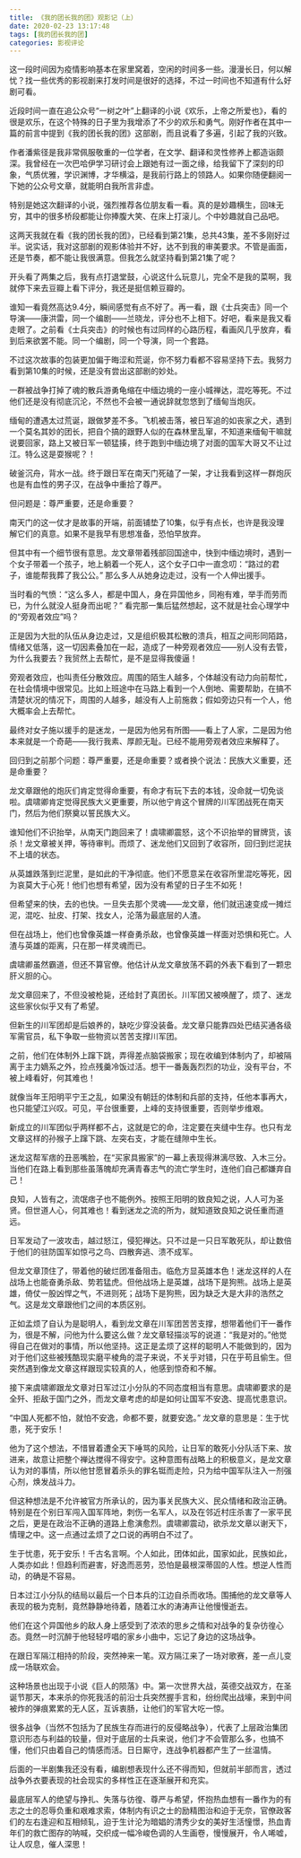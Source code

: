 ```yaml
---
title: 《我的团长我的团》观影记（上）
date: 2020-02-23 13:17:48
tags: [我的团长我的团]
categories: 影视评论
---
```

这一段时间因为疫情影响基本在家里窝着，空闲的时间多一些。漫漫长日，何以解忧？找一些优秀的影视剧来打发时间是很好的选择，不过一时间也不知道有什么好剧可看。

近段时间一直在追公众号“一树之叶”上翻译的小说《欢乐，上帝之所爱也》，看的很是欢乐，在这个特殊的日子里为我增添了不少的欢乐和勇气。刚好作者在其中一篇的前言中提到《我的团长我的团》这部剧，而且说看了多遍，引起了我的兴致。

作者潘紫径是我非常佩服敬重的一位学者，在文学、翻译和灵性修养上都造诣颇深。我曾经在一次巴哈伊学习研讨会上跟她有过一面之缘，给我留下了深刻的印象，气质优雅，学识渊博，才华横溢，是我前行路上的领路人。如果你随便翻阅一下她的公众号文章，就能明白我所言非虚。

特别是她这次翻译的小说，强烈推荐各位朋友看一看。真的是妙趣横生，回味无穷，其中的很多桥段都能让你捧腹大笑、在床上打滚儿。个中妙趣就自己品吧。

这两天我就在看《我的团长我的团》，已经看到第21集，总共43集，差不多刚好过半。说实话，我对这部剧的观影体验并不好，达不到我的审美要求。不管是画面，还是节奏，都不能让我很满意。但我怎么就坚持看到第21集了呢？

开头看了两集之后，我有点打退堂鼓，心说这什么玩意儿，完全不是我的菜啊，我就停下来去豆瓣上看下评分，我还是挺信赖豆瓣的。

谁知一看竟然高达9.4分，瞬间感觉有点不好了。再一看，跟《士兵突击》同一个导演——康洪雷，同一个编剧——兰晓龙，评分也不上相下。好吧，看来是我又看走眼了。之前看《士兵突击》的时候也有过同样的心路历程，看画风几乎放弃，看到后来欲罢不能。同一个编剧，同一个导演，同一个套路。

不过这次故事的包装更加偏于晦涩和荒诞，你不努力看都不容易坚持下去。我努力看到第10集的时候，还是没有尝出这部剧的妙处。

一群被战争打掉了魂的散兵游勇龟缩在中缅边境的一座小城禅达，混吃等死。不过他们还是没有彻底沉沦，不然也不会被一通说辞就忽悠到了缅甸当炮灰。

缅甸的遭遇太过荒诞，跟做梦差不多。飞机被击落，被日军追的如丧家之犬，遇到一个莫名其妙的团长，把自个搞的跟野人似的在森林里乱窜，不知道来缅甸干嘛就说要回家，路上又被日军一顿猛揍，终于跑到中缅边境了对面的国军大哥又不让过江。特么这是耍猴呢？！

破釜沉舟，背水一战。终于跟日军在南天门死磕了一架，才让我看到这样一群炮灰也是有血性的男子汉，在战争中重拾了尊严。

但问题是：尊严重要，还是命重要？

南天门的这一仗才是故事的开端，前面铺垫了10集，似乎有点长，也许是我没理解它们的真意。如果不是我早有思想准备，恐怕早放弃。

但其中有一个细节很有意思。龙文章带着残部回国途中，快到中缅边境时，遇到一个女子带着一个孩子，地上躺着一个死人，这个女子口中一直念叨：“路过的君子，谁能帮我葬了我公公。” 那么多人从她身边走过，没有一个人伸出援手。

当时看的气愤：“这么多人，都是中国人，身在异国他乡，同袍有难，举手而劳而已，为什么就没人挺身而出呢？” 看完那一集后猛然想起，这不就是社会心理学中的“旁观者效应”吗？

正是因为大批的队伍从身边走过，又是组织极其松散的溃兵，相互之间形同陌路，情绪又低落，这一切因素叠加在一起，造成了一种旁观者效应——别人没有去管，为什么我要去？我贸然上去帮忙，是不是显得我傻逼！

旁观者效应，也叫责任分散效应。周围的陌生人越多，个体越没有动力向前帮忙，在社会情境中很常见。比如上班途中在马路上看到一个人倒地、需要帮助，在搞不清楚状况的情况下，周围的人越多，越没有人上前施救；假如旁边只有一个人，他大概率会上去帮忙。

最终对女子施以援手的是迷龙，一是因为他另有所图——看上了人家，二是因为他本来就是一个奇葩——我行我素、厚颜无耻。已经不能用旁观者效应来解释了。

回归到之前那个问题：尊严重要，还是命重要？或者换个说法：民族大义重要，还是命重要？

龙文章跟他的炮灰们肯定觉得命重要，有命才有玩下去的本钱，没命就一切免谈啦。虞啸卿肯定觉得民族大义更重要，所以他宁肯这个冒牌的川军团战死在南天门，然后为他们祭奠以誓民族大义。

谁知他们不识抬举，从南天门跑回来了！虞啸卿震怒，这个不识抬举的冒牌货，该杀！龙文章被关押，等待审判。而烦了、迷龙他们又回到了收容所，回归到烂泥扶不上墙的状态。

从英雄跌落到烂泥里，是如此的干净彻底。他们不愿意呆在收容所里混吃等死，因为哀莫大于心死！他们也想有希望，因为没有希望的日子生不如死！

但希望来的快，去的也快。一旦失去那个灵魂——龙文章，他们就迅速变成一摊烂泥，混吃、扯皮、打架、找女人，沦落为最底层的人渣。

但在战场上，他们也曾像英雄一样奋勇杀敌，也曾像英雄一样面对恐惧和死亡。人渣与英雄的距离，只在那一样灵魂而已。

虞啸卿虽然霸道，但还不算官僚。他估计从龙文章放荡不羁的外表下看到了一颗忠肝义胆的心。

龙文章回来了，不但没被枪毙，还给封了真团长。川军团又被唤醒了，烦了、迷龙这些家伙似乎又有了希望。

但新生的川军团却是后娘养的，缺吃少穿没装备。龙文章只能靠四处巴结买通各级军需官员，私下争取一些物资以苦苦支撑川军团。

之前，他们在体制外上蹿下跳，弄得差点脑袋搬家；现在收编到体制内了，却被隔离于主力嫡系之外，捡点残羹冷饭过活。想干一番轰轰烈烈的功业，没有平台，不被上峰看好，何其难也！

就像当年王阳明平宁王之乱，如果没有朝廷的体制和兵部的支持，任他本事再大，也只能望江兴叹。可见，平台很重要，上峰的支持很重要，否则举步维艰。

新成立的川军团似乎两样都不占，这就是它的命，注定要在夹缝中生存。也只有龙文章这样的孙猴子上蹿下跳、左突右支，才能在缝隙中生长。

迷龙这帮军痞的丑恶嘴脸，在“买家具搬家”的一幕上表现得淋漓尽致、入木三分。当他们在路上看到那些虽落魄却充满青春志气的流亡学生时，连他们自己都嫌弃自己！

良知，人皆有之，流氓痞子也不能例外。按照王阳明的致良知之说，人人可为圣贤。但世道人心，何其难也！看到迷龙之流的所为，就知道致良知之说任重而道远。

日军发动了一波攻击，越过怒江，侵犯禅达。只不过是一只日军敢死队，却让数倍于他们的驻防国军如惊弓之鸟、四散奔逃、溃不成军。

但龙文章顶住了，带着他的破烂团准备阻击。临危方显英雄本色！迷龙这样的人在战场上也能奋勇杀敌、势若猛虎。但他战场上是英雄，战场下是狗熊。战场上是英雄，倚仗一股凶悍之气，不进则死；战场下是狗熊，因为缺乏大是大非的浩然之气。这是龙文章跟他们之间的本质区别。

正如孟烦了自认为是聪明人，看到龙文章在川军团苦苦支撑，想带着他们干一番作为，很是不解，问他为什么要这么做？龙文章轻描淡写的说道：“我是对的。”他觉得自己在做对的事情，所以他坚持。这正是孟烦了这样的聪明人不能做到的，因为对于他们这些被残酷现实磨平棱角的混子来说，不关乎对错，只在乎苟且偷生。但突然遇到像龙文章这样跟现实较真的人，他感到惊奇和不解。

接下来虞啸卿跟龙文章对日军过江小分队的不同态度相当有意思。虞啸卿要求的是全歼、拒敌于国门之外，而龙文章考虑的却是如何让国军不安逸、提高忧患意识。

“中国人死都不怕，就怕不安逸，命都不要，就要安逸。” 龙文章的意思是：生于忧患，死于安乐！

他为了这个想法，不惜冒着遭全天下唾骂的风险，让日军的敢死小分队活下来、放进来，故意让把整个禅达搅得不得安宁。这种意图有战略上的积极意义，是龙文章认为对的事情，所以他甘愿冒着杀头的罪名铤而走险，只为给中国军队注入一剂强心剂，焕发战斗力。

但这种想法是不允许被官方所承认的，因为事关民族大义、民众情绪和政治正确。特别是在个别日军闯入国军阵地，刺伤一名军人，以及在邻近村庄杀害了一家平民之后，更是在政治不正确的道路上愈演愈烈。虞啸卿震动，欲杀龙文章以谢天下，情理之中。这一点通过孟烦了之口说的再明白不过了。

生于忧患，死于安乐！千古名言啊。个人如此，团体如此，国家如此，民族如此，人类亦如此！但趋利而避害，好逸而恶劳，恐怕是最根深蒂固的人性。想逆人性而动，的确是不容易。

日本过江小分队的结局以最后一个日本兵的江边自杀而收场。围捕他的龙文章等人表现的极为克制，竟然静静地待着，随着江水的涛涛声让他慢慢逝去。

他们在这个异国他乡的敌人身上感受到了浓浓的思乡之情和对战争的复杂彷徨心态。竟然一时沉醉于他轻轻哼唱的家乡小曲中，忘记了身边的这场战争。

在跟日军隔江相持的阶段，突然神来一笔。双方隔江来了一场对歌赛，差一点儿变成一场联欢会。

这种场景也出现于小说《巨人的陨落》中。第一次世界大战，英德交战双方，在圣诞节那天，本来杀的你死我活的前沿士兵突然握手言和，纷纷爬出战壕，来到中间被炸的弹痕累累的无人区，互诉衷肠，让他们的军官大吃一惊。

很多战争（当然不包括为了民族生存而进行的反侵略战争），代表了上层政治集团意识形态与利益的较量，但对于底层的士兵来说，他们才不会管那么多，也搞不懂，他们只由着自己的情感而活。日日厮守，连战争机器都产生了一丝温情。

后面的一半剧集我还没有看，编剧想表现什么还不得而知，但就前半部而言，透过战争外衣要表现的社会现实的多样性正在逐渐展开和充实。

最底层军人的绝望与挣扎、失落与彷徨、尊严与希望，怀抱热血想有一番作为的有志之士的忍辱负重和艰难求索，体制内有识之士的励精图治和迫于无奈，官僚政客们的左右逢迎和互相倾轧，迫于生计沦为暗娼的清秀少女的美好生活憧憬，热血青年们的救亡图存的呐喊，交织成一幅冷峻色调的人生画卷，慢慢展开，令人唏嘘，让人叹息，催人深思！